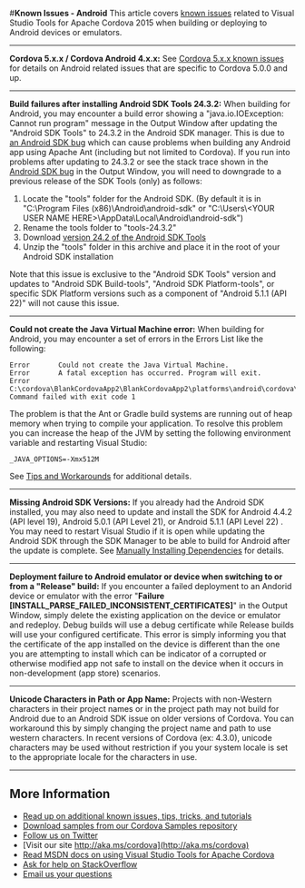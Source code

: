 <properties pageTitle="Bower Tutorial" 
  description="This is an article on bower tutorial" 
  services="" 
  documentationCenter=""
  authors="bursteg" />

#**Known Issues - Android**
This article covers [known issues](../Readme.md#knownissues) related to Visual Studio Tools for Apache Cordova 2015 when building or deploying to Android devices or emulators. 

----------
**Cordova 5.x.x / Cordova Android 4.x.x:** See [Cordova 5.x.x known issues](known-issues-cordova5.md) for details on Android related issues that are specific to Cordova 5.0.0 and up.

----------
**Build failures after installing Android SDK Tools 24.3.2:** When building for Android, you may encounter a build error showing a "java.io.IOException: Cannot run program" message in the Output Window after updating the "Android SDK Tools" to 24.3.2 in the Android SDK manager. This is due to [an Android SDK bug](https://code.google.com/p/android/issues/detail?id=176488) which can cause problems when building any Android app using Apache Ant (including but not limited to Cordova). If you run into problems after updating to 24.3.2 or see the stack trace shown in the [Android SDK bug](https://code.google.com/p/android/issues/detail?id=176488) in the Output Window, you will need to downgrade to a previous release of the SDK Tools (only) as follows:

1. Locate the "tools" folder for the Android SDK. (By default it is in "C:\Program Files (x86)\Android\android-sdk" or "C:\Users\\&lt;YOUR USER NAME HERE&gt;\AppData\Local\Android\android-sdk")
2. Rename the tools folder to "tools-24.3.2"
3. Download [version 24.2 of the Android SDK Tools](http://dl-ssl.google.com/android/repository/tools_r24.2-windows.zip)
4. Unzip the "tools" folder in this archive and place it in the root of your Android SDK installation

Note that this issue is exclusive to the "Android SDK Tools" version and updates to "Android SDK Build-tools", "Android SDK Platform-tools", or specific SDK Platform versions such as a component of "Android 5.1.1 (API 22)" will not cause this issue.

----------
**Could not create the Java Virtual Machine error:** When building for Android, you may encounter a set of errors in the Errors List like the following:

~~~~~~~~~~~~~
Error		Could not create the Java Virtual Machine.			
Error		A fatal exception has occurred. Program will exit.									
Error		C:\cordova\BlankCordovaApp2\BlankCordovaApp2\platforms\android\cordova\build.bat: Command failed with exit code 1
~~~~~~~~~~~~~

The problem is that the Ant or Gradle build systems are running out of heap memory when trying to compile your application. To resolve this problem you can increase the heap of the JVM by setting the following environment variable and restarting Visual Studio:

~~~~~~~~~~~~~~~~~~~~~~
_JAVA_OPTIONS=-Xmx512M
~~~~~~~~~~~~~~~~~~~~~~

See [Tips and Workarounds](../tips-and-workarounds/android/README.md#couldnotcreatevm) for additional details.

----------
**Missing Android SDK Versions:** If you already had the Android SDK installed, you may also need to update and install the SDK for Android 4.4.2 (API level 19), Android 5.0.1 (API Level 21), or Android 5.1.1 (API Level 22) . You may need to restart Visual Studio if it is open while updating the Android SDK through the SDK Manager to be able to build for Android after the update is complete. See [Manually Installing Dependencies](https://msdn.microsoft.com/en-us/library/dn757054.aspx#ThirdParty) for details.

----------
**Deployment failure to Android emulator or device when switching to or from a "Release" build:** If you encounter a failed deployment to an Andorid device or emulator with the error "**Failure [INSTALL_PARSE_FAILED_INCONSISTENT_CERTIFICATES]**" in the Output Window, simply delete the existing application on the device or emulator and redeploy. Debug builds will use a debug certificate while Release builds will use your configured certificate. This error is simply informing you that the certificate of the app installed on the device is different than the one you are attempting to install which can be indicator of a corrupted or otherwise modified app not safe to install on the device when it occurs in non-development (app store) scenarios.

----------
**Unicode Characters in Path or App Name:** Projects with non-Western characters in their project names or in the project path may not build for Android due to an Android SDK issue on older versions of Cordova. You can workaround this by simply changing the project name and path to use western characters. In recent versions of Cordova (ex: 4.3.0), unicode characters may be used without restriction if you your system locale is set to the appropriate locale for the characters in use.

----------
## More Information
* [Read up on additional known issues, tips, tricks, and tutorials](../Readme.md)
* [Download samples from our Cordova Samples repository](http://github.com/Microsoft/cordova-samples)
* [Follow us on Twitter](https://twitter.com/VSCordovaTools)
* [Visit our site http://aka.ms/cordova](http://aka.ms/cordova)
* [Read MSDN docs on using Visual Studio Tools for Apache Cordova](http://go.microsoft.com/fwlink/?LinkID=533794)
* [Ask for help on StackOverflow](http://stackoverflow.com/questions/tagged/visual-studio-cordova)
* [Email us your questions](mailto://multidevicehybridapp@microsoft.com)
